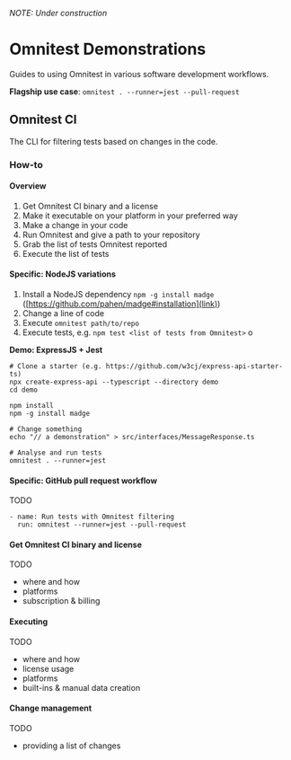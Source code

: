 *NOTE: Under construction*

# Omnitest Demonstrations
Guides to using Omnitest in various software development workflows.


**Flagship use case**: 
`omnitest . --runner=jest --pull-request`




## Omnitest CI
The CLI for filtering tests based on changes in the code.

### How-to

#### Overview
1. Get Omnitest CI binary and a license
2. Make it executable on your platform in your preferred way
3. Make a change in your code
4. Run Omnitest and give a path to your repository
5. Grab the list of tests Omnitest reported
6. Execute the list of tests

#### Specific: NodeJS variations
1. Install a NodeJS dependency `npm -g install madge` ([https://github.com/pahen/madge#installation](link))
2. Change a line of code
3. Execute `omnitest path/to/repo`
4. Execute tests, e.g. `npm test <list of tests from Omnitest>` o

**Demo: ExpressJS + Jest**
```
# Clone a starter (e.g. https://github.com/w3cj/express-api-starter-ts)
npx create-express-api --typescript --directory demo
cd demo

npm install
npm -g install madge

# Change something
echo "// a demonstration" > src/interfaces/MessageResponse.ts

# Analyse and run tests
omnitest . --runner=jest
```

#### Specific: GitHub pull request workflow
TODO
```
- name: Run tests with Omnitest filtering
  run: omnitest --runner=jest --pull-request
```


#### Get Omnitest CI binary and license
TODO
- where and how
- platforms
- subscription & billing

#### Executing
TODO
- where and how
- license usage
- platforms
- built-ins & manual data creation

#### Change management
TODO
- providing a list of changes
